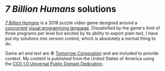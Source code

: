 # *7 Billion Humans* solutions

[*7 Billion Humans*][7BH] is a 2018 puzzle video game designed around
a [concurrent][CONC] [visual programming language][VPL].  Dissatisfied
by the game's limit of three programs per level but excited by its
ability to export plain text, I have put my solutions into version
control, which is absolutely a normal thing to do.

Game art and text are © [Tomorrow Corporation][TC] and are included
to provide context.  My content is published from the United States of
America using the [CC0 1.0 Universal Public Domain Dedication][CC0].

[CC0]: https://creativecommons.org/publicdomain/zero/1.0
[CONC]: https://en.wikipedia.org/wiki/Concurrent_computing
    '"Concurrent computing" on Wikipedia'
[TC]: https://tomorrowcorporation.com/about
[VPL]: https://en.wikipedia.org/wiki/Visual_programming_language
    '"Visual programming language" on Wikipedia'
[7BH]: https://tomorrowcorporation.com/7billionhumans

